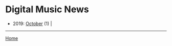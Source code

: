 # Digital Music News

  * 2019: 
      [October](./digital-music-news-2019-10.md) (1) | 

----

[Home](../)
